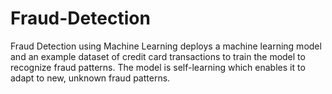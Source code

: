 # Fraud-Detection
Fraud Detection using Machine Learning deploys a machine learning model and an example dataset of credit card transactions to train the model to recognize fraud patterns. The model is self-learning which enables it to adapt to new, unknown fraud patterns.
